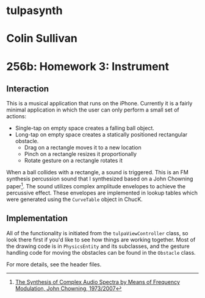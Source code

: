 # tulpasynth

# Colin Sullivan

# 256b: Homework 3: Instrument

## Interaction

This is a musical application that runs on the iPhone.  Currently it is a fairly minimal application in which the user can only perform a small set of actions:

* Single-tap on empty space creates a falling ball object.
* Long-tap on empty space creates a statically positioned rectangular obstacle.
    * Drag on a rectangle moves it to a new location
    * Pinch on a rectangle resizes it proportionally
    * Rotate gesture on a rectangle rotates it

When a ball collides with a rectangle, a sound is triggered.  This is an FM synthesis percussion sound that I synthesized based on a John Chowning paper[^chowning].  The sound utilizes complex amplitude envelopes to achieve the percussive effect.  These envelopes are implemented in lookup tables which were generated using the `CurveTable` object in ChucK.

## Implementation

All of the functionality is initiated from the `tulpaViewController` class, so look there first if you'd like to see how things are working together.  Most of the drawing code is in `PhysicsEntity` and its subclasses, and the gesture handling code for moving the obstacles can be found in the `Obstacle` class.

For more details, see the header files.

[^chowning]: [The Synthesis of Complex Audio Spectra by Means of 
Frequency Modulation, John Chowning, 1973/2007](https://ccrma.stanford.edu/sites/default/files/user/jc/fmsynthesispaperfinal_1.pdf)